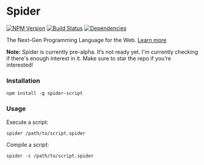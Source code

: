 Spider  
===

[![NPM Version](http://img.shields.io/npm/v/spider-script.svg)](https://www.npmjs.org/package/spider-script) [![Build Status](https://secure.travis-ci.org/alongubkin/spider.png?branch=master)](http://travis-ci.org/alongubkin/spider) [![Dependencies](https://david-dm.org/alongubkin/spider.png)](https://david-dm.org/alongubkin/spider)

The Next-Gen Programming Language for the Web. [Learn more](https://medium.com/@alongubkin/introducing-spider-f611d97bb47e)

**Note:** Spider is currently pre-alpha. It’s not ready yet. I'm currently checking if there's enough interest in it. Make sure to star the repo if you’re interested!

### Installation

    npm install -g spider-script
    
### Usage

Execute a script:

    spider /path/to/script.spider
    
Compile a script:

    spider -c /path/to/script.spider
